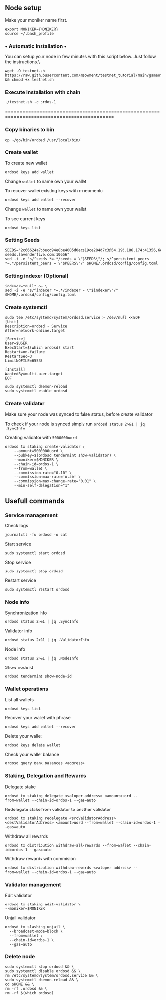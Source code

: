 ## Node setup
Make your moniker name first.
```
export MONIKER={MONIKER}
source ~/.bash_profile
```
### • Automatic Installation •
You can setup your node in few minutes with this script below. Just follow the instructions.\
```
wget -O testnet.sh https://raw.githubusercontent.com/meowment/testnet_tutorial/main/gameofalliance/testnet.sh && chmod +x testnet.sh
```

### Execute installation with chain
```
./testnet.sh -c ordos-1
```
============================================================================================
### Copy binaries to bin
```
cp ~/go/bin/ordosd /usr/local/bin/
```

### Create wallet
To create new wallet
```
ordosd keys add wallet
```
Change `wallet` to name own your wallet

To recover wallet existing keys with mneomenic 
```
ordosd keys add wallet --recover
```
Change `wallet` to name own your wallet

To see current keys 
```
ordosd keys list
```

### Setting Seeds
```
SEEDS="2c66624a7bbecd94e8be4005d0ece19ce284d7c3@54.196.186.174:41356,6ebf0000ee85ff987f1d9de3223d605745736ca9@35.168.16.221:41356,71f96fe3eec96b9501043613a32a5a306a8f656b@goa-seeds.lavenderfive.com:10656" 
sed -i -e "s/^seeds *=.*/seeds = \"$SEEDS\"/; s/^persistent_peers *=.*/persistent_peers = \"$PEERS\"/" $HOME/.ordosd/config/config.toml
```

### Setting indexer (Optional)
```
indexer="null" && \
sed -i -e "s/^indexer *=.*/indexer = \"$indexer\"/" $HOME/.ordosd/config/config.toml
```

### Create systemctl
```
sudo tee /etc/systemd/system/ordosd.service > /dev/null <<EOF
[Unit]
Description=ordosd - Service
After=network-online.target

[Service]
User=$USER
ExecStart=$(which ordosd) start
Restart=on-failure
RestartSec=3
LimitNOFILE=65535

[Install]
WantedBy=multi-user.target
EOF
```
```
sudo systemctl daemon-reload
sudo systemctl enable ordosd
```
### Create validator
Make sure your node was synced to false status, before create validator

To check if your node is synced simply run
`ordosd status 2>&1 | jq .SyncInfo`

Creating validator with `5000000uord`

```
ordosd tx staking create-validator \
    --amount=5000000uord \
    --pubkey=$(ordosd tendermint show-validator) \
    --moniker=$MONIKER \
    --chain-id=ordos-1 \
    --from=wallet \
    --commission-rate="0.10" \
    --commission-max-rate="0.20" \
    --commission-max-change-rate="0.01" \
    --min-self-delegation="1"
```

## Usefull commands
### Service management
Check logs
```
journalctl -fu ordosd -o cat
```

Start service
```
sudo systemctl start ordosd
```

Stop service
```
sudo systemctl stop ordosd
```

Restart service
```
sudo systemctl restart ordosd
```

### Node info
Synchronization info
```
ordosd status 2>&1 | jq .SyncInfo
```

Validator info
```
ordosd status 2>&1 | jq .ValidatorInfo
```

Node info
```
ordosd status 2>&1 | jq .NodeInfo
```

Show node id
```
ordosd tendermint show-node-id
```

### Wallet operations
List all wallets
```
ordosd keys list
```

Recover your wallet with phrase
```
ordosd keys add wallet --recover
```

Delete your wallet
```
ordosd keys delete wallet
```

Check your wallet balance
```
ordosd query bank balances <address>
```

### Staking, Delegation and Rewards
Delegate stake
```
ordosd tx staking delegate <valoper address> <amount>uord --from=wallet --chain-id=ordos-1 --gas=auto
```

Redelegate stake from validator to another validator
```
ordosd tx staking redelegate <srcValidatorAddress> <destValidatorAddress> <amount>uord --from=wallet --chain-id=ordos-1 --gas=auto
```

Withdraw all rewards
```
ordosd tx distribution withdraw-all-rewards --from=wallet --chain-id=ordos-1 --gas=auto
```

Withdraw rewards with commision
```
ordosd tx distribution withdraw-rewards <valoper address> --from=wallet --chain-id=ordos-1 --gas=auto
```

### Validator management
Edit validator
```
ordosd tx staking edit-validator \
--moniker=$MONIKER 
```
Unjail validator
```
ordosd tx slashing unjail \
  --broadcast-mode=block \
  --from=wallet \
  --chain-id=ordos-1 \
  --gas=auto
```

### Delete node
```
sudo systemctl stop ordosd && \
sudo systemctl disable ordosd && \
rm /etc/systemd/system/ordosd.service && \
sudo systemctl daemon-reload && \
cd $HOME && \
rm -rf .ordosd && \
rm -rf $(which ordosd)
```
